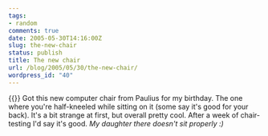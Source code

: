 ```yaml
---
tags:
- random
comments: true
date: 2005-05-30T14:16:00Z
slug: the-new-chair
status: publish
title: The new chair
url: /blog/2005/05/30/the-new-chair/
wordpress_id: "40"
---
```


{{<imgright src="/img/blog/050530a.jpg">}}
Got this new computer chair from Paulius for my birthday. The one where you're half-kneeled while sitting on it (some say it's good for your back). It's a bit strange at first, but overall pretty cool. After a week of chair-testing I'd say it's good. _My daughter there doesn't sit properly :)_
